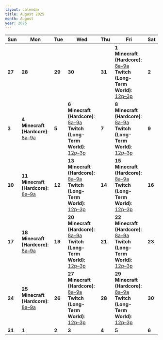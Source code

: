 ```yaml
---
layout: calendar
title: August 2025
month: August
year: 2025
---
```

| Sun | Mon | Tue | Wed | Thu | Fri | Sat |
|-----|-----|-----|-----|-----|-----|-----|
| **27** | **28** | **29** | **30** | **31** | **1**<br>**Minecraft (Hardcore)**: [8a–9a](https://www.twitch.tv/sysop71)<br>**Twitch (Long-Term World)**: [12p–3p](https://www.twitch.tv/sysop71) | **2** |
| **3** | **4**<br>**Minecraft (Hardcore)**: [8a–9a](https://www.twitch.tv/sysop71) | **5** | **6**<br>**Minecraft (Hardcore)**: [8a–9a](https://www.twitch.tv/sysop71)<br>**Twitch (Long-Term World)**: [12p–3p](https://www.twitch.tv/sysop71) | **7** | **8**<br>**Minecraft (Hardcore)**: [8a–9a](https://www.twitch.tv/sysop71)<br>**Twitch (Long-Term World)**: [12p–3p](https://www.twitch.tv/sysop71) | **9** |
| **10** | **11**<br>**Minecraft (Hardcore)**: [8a–9a](https://www.twitch.tv/sysop71) | **12** | **13**<br>**Minecraft (Hardcore)**: [8a–9a](https://www.twitch.tv/sysop71)<br>**Twitch (Long-Term World)**: [12p–3p](https://www.twitch.tv/sysop71) | **14** | **15**<br>**Minecraft (Hardcore)**: [8a–9a](https://www.twitch.tv/sysop71)<br>**Twitch (Long-Term World)**: [12p–3p](https://www.twitch.tv/sysop71) | **16** |
| **17** | **18**<br>**Minecraft (Hardcore)**: [8a–9a](https://www.twitch.tv/sysop71) | **19** | **20**<br>**Minecraft (Hardcore)**: [8a–9a](https://www.twitch.tv/sysop71)<br>**Twitch (Long-Term World)**: [12p–3p](https://www.twitch.tv/sysop71) | **21** | **22**<br>**Minecraft (Hardcore)**: [8a–9a](https://www.twitch.tv/sysop71)<br>**Twitch (Long-Term World)**: [12p–3p](https://www.twitch.tv/sysop71) | **23** |
| **24** | **25**<br>**Minecraft (Hardcore)**: [8a–9a](https://www.twitch.tv/sysop71) | **26** | **27**<br>**Minecraft (Hardcore)**: [8a–9a](https://www.twitch.tv/sysop71)<br>**Twitch (Long-Term World)**: [12p–3p](https://www.twitch.tv/sysop71) | **28** | **29**<br>**Minecraft (Hardcore)**: [8a–9a](https://www.twitch.tv/sysop71)<br>**Twitch (Long-Term World)**: [12p–3p](https://www.twitch.tv/sysop71) | **30** |
| **31** | **1** | **2** | **3** | **4** | **5** | **6** |
